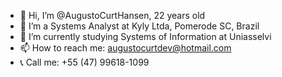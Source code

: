 - 👋 Hi, I’m @AugustoCurtHansen, 22 years old
- 👀 I’m a Systems Analyst at Kyly Ltda, Pomerode SC, Brazil
- 🌱 I’m currently studying Systems of Information at Uniasselvi
- 📫 How to reach me: augustocurtdev@hotmail.com
- 📞 Call me: +55 (47) 99618-1099

<!---
AugustoCurtHansen/AugustoCurtHansen is a ✨ special ✨ repository because its `README.md` (this file) appears on your GitHub profile.
You can click the Preview link to take a look at your changes.
--->
